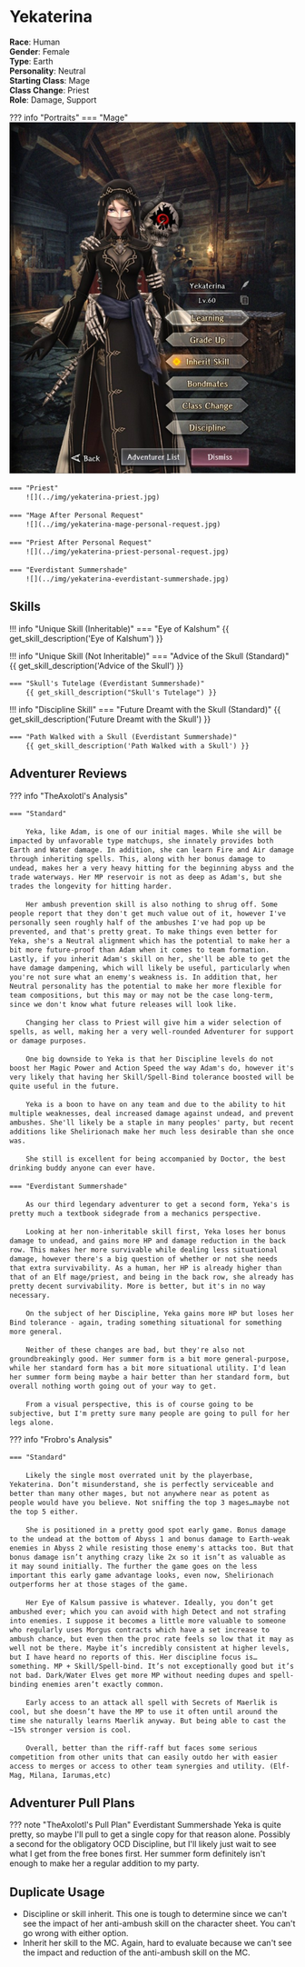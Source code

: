 # Yekaterina

**Race**: Human  
**Gender**: Female  
**Type**: Earth  
**Personality**: Neutral  
**Starting Class**: Mage  
**Class Change**: Priest  
**Role**: Damage, Support

??? info "Portraits"
    === "Mage"
        ![](../img/yekaterina-mage.jpg)

    === "Priest"
        ![](../img/yekaterina-priest.jpg)

    === "Mage After Personal Request"
        ![](../img/yekaterina-mage-personal-request.jpg)

    === "Priest After Personal Request"
        ![](../img/yekaterina-priest-personal-request.jpg)

    === "Everdistant Summershade"
        ![](../img/yekaterina-everdistant-summershade.jpg)

## Skills

!!! info "Unique Skill (Inheritable)"
    === "Eye of Kalshum"
        {{ get_skill_description('Eye of Kalshum') }}

!!! info "Unique Skill (Not Inheritable)"
    === "Advice of the Skull (Standard)"
        {{ get_skill_description('Advice of the Skull') }}

    === "Skull's Tutelage (Everdistant Summershade)"
        {{ get_skill_description("Skull's Tutelage") }}

!!! info "Discipline Skill"
    === "Future Dreamt with the Skull (Standard)"
        {{ get_skill_description('Future Dreamt with the Skull') }}

    === "Path Walked with a Skull (Everdistant Summershade)"
        {{ get_skill_description('Path Walked with a Skull') }}
        

## Adventurer Reviews

??? info "TheAxolotl's Analysis"

    === "Standard"

        Yeka, like Adam, is one of our initial mages. While she will be impacted by unfavorable type matchups, she innately provides both Earth and Water damage. In addition, she can learn Fire and Air damage through inheriting spells. This, along with her bonus damage to undead, makes her a very heavy hitting for the beginning abyss and the trade waterways. Her MP reservoir is not as deep as Adam's, but she trades the longevity for hitting harder.

        Her ambush prevention skill is also nothing to shrug off. Some people report that they don't get much value out of it, however I've personally seen roughly half of the ambushes I've had pop up be prevented, and that's pretty great. To make things even better for Yeka, she's a Neutral alignment which has the potential to make her a bit more future-proof than Adam when it comes to team formation. Lastly, if you inherit Adam's skill on her, she'll be able to get the have damage dampening, which will likely be useful, particularly when you're not sure what an enemy's weakness is. In addition that, her Neutral personality has the potential to make her more flexible for team compositions, but this may or may not be the case long-term, since we don't know what future releases will look like.

        Changing her class to Priest will give him a wider selection of spells, as well, making her a very well-rounded Adventurer for support or damage purposes.

        One big downside to Yeka is that her Discipline levels do not boost her Magic Power and Action Speed the way Adam's do, however it's very likely that having her Skill/Spell-Bind tolerance boosted will be quite useful in the future.

        Yeka is a boon to have on any team and due to the ability to hit multiple weaknesses, deal increased damage against undead, and prevent ambushes. She'll likely be a staple in many peoples' party, but recent additions like Shelirionach make her much less desirable than she once was.

        She still is excellent for being accompanied by Doctor, the best drinking buddy anyone can ever have.

    === "Everdistant Summershade"

        As our third legendary adventurer to get a second form, Yeka's is pretty much a textbook sidegrade from a mechanics perspective.
        
        Looking at her non-inheritable skill first, Yeka loses her bonus damage to undead, and gains more HP and damage reduction in the back row. This makes her more survivable while dealing less situational damage, however there's a big question of whether or not she needs that extra survivability. As a human, her HP is already higher than that of an Elf mage/priest, and being in the back row, she already has pretty decent survivability. More is better, but it's in no way necessary.

        On the subject of her Discipline, Yeka gains more HP but loses her Bind tolerance - again, trading something situational for something more general.

        Neither of these changes are bad, but they're also not groundbreakingly good. Her summer form is a bit more general-purpose, while her standard form has a bit more situational utility. I'd lean her summer form being maybe a hair better than her standard form, but overall nothing worth going out of your way to get.

        From a visual perspective, this is of course going to be subjective, but I'm pretty sure many people are going to pull for her legs alone.

??? info "Frobro's Analysis"

    === "Standard"
        
        Likely the single most overrated unit by the playerbase, Yekaterina. Don’t misunderstand, she is perfectly serviceable and better than many other mages, but not anywhere near as potent as people would have you believe. Not sniffing the top 3 mages…maybe not the top 5 either.

        She is positioned in a pretty good spot early game. Bonus damage to the undead at the bottom of Abyss 1 and bonus damage to Earth-weak enemies in Abyss 2 while resisting those enemy's attacks too. But that bonus damage isn’t anything crazy like 2x so it isn’t as valuable as it may sound initially. The further the game goes on the less important this early game advantage looks, even now, Shelirionach outperforms her at those stages of the game.

        Her Eye of Kalsum passive is whatever. Ideally, you don’t get ambushed ever; which you can avoid with high Detect and not strafing into enemies. I suppose it becomes a little more valuable to someone who regularly uses Morgus contracts which have a set increase to ambush chance, but even then the proc rate feels so low that it may as well not be there. Maybe it’s incredibly consistent at higher levels, but I have heard no reports of this. Her discipline focus is…something. MP + Skill/Spell-bind. It’s not exceptionally good but it’s not bad. Dark/Water Elves get more MP without needing dupes and spell-binding enemies aren’t exactly common.

        Early access to an attack all spell with Secrets of Maerlik is cool, but she doesn’t have the MP to use it often until around the time she naturally learns Maerlik anyway. But being able to cast the ~15% stronger version is cool.

        Overall, better than the riff-raff but faces some serious competition from other units that can easily outdo her with easier access to merges or access to other team synergies and utility. (Elf-Mag, Milana, Iarumas,etc)

## Adventurer Pull Plans

??? note "TheAxolotl's Pull Plan"
    Everdistant Summershade Yeka is quite pretty, so maybe I'll pull to get a single copy for that reason alone. Possibly a second for the obligatory OCD Discipline, but I'll likely just wait to see what I get from the free bones first. Her summer form definitely isn't enough to make her a regular addition to my party.

## Duplicate Usage

* Discipline or skill inherit. This one is tough to determine since we can't see the impact of her anti-ambush skill on the character sheet. You can't go wrong with either option.
* Inherit her skill to the MC. Again, hard to evaluate because we can't see the impact and reduction of the anti-ambush skill on the MC.
